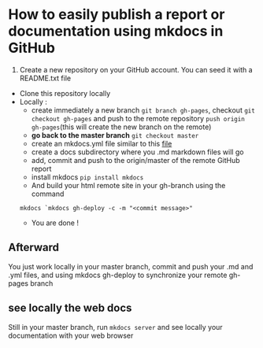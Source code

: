 # How to easily publish a report or documentation using mkdocs in GitHub

1. Create a new repository on your GitHub account. You can seed it with a README.txt file
- Clone this repository locally
- Locally :
    - create immediately a new branch `git branch gh-pages`, checkout `git checkout gh-pages` and push to the remote repository `push origin gh-pages`(this will create the new branch on the remote)
    - **go back to the master branch** `git checkout master`
    - create an mkdocs.yml file similar to this [file](https://github.com/ARTbio/ansible-artimed/blob/master/mkdocs.yml)
    - create a docs subdirectory where you .md markdown files will go
    - add, commit and push to the origin/master of the remote GitHub report
    - install mkdocs `pip install mkdocs`
    - And build your html remote site in your gh-branch using the command
    ```
    mkdocs `mkdocs gh-deploy -c -m "<commit message>" 
    ```
    - You are done !
    
## Afterward
You just work locally in your master branch, commit and push your .md and .yml files, and using mkdocs gh-deploy to synchronize your remote gh-pages branch

## see locally the web docs
Still in your master branch, run `mkdocs server` and see locally your documentation with your web browser

